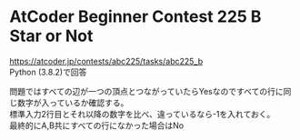 # AtCoder Beginner Contest 225 B Star or Not  
https://atcoder.jp/contests/abc225/tasks/abc225_b  
Python (3.8.2)で回答  

問題ではすべての辺が一つの頂点とつながっていたらYesなのですべての行に同じ数字が入っているか確認する。  
標準入力2行目とそれ以降の数字を比べ、違っているなら-1を入れておく。  
最終的にA,B共にすべての行になかった場合はNo

